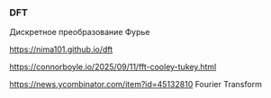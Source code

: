 ### DFT
Дискретное преобразование Фурье 

https://nima101.github.io/dft

https://connorboyle.io/2025/09/11/fft-cooley-tukey.html

 https://news.ycombinator.com/item?id=45132810  Fourier Transform 
